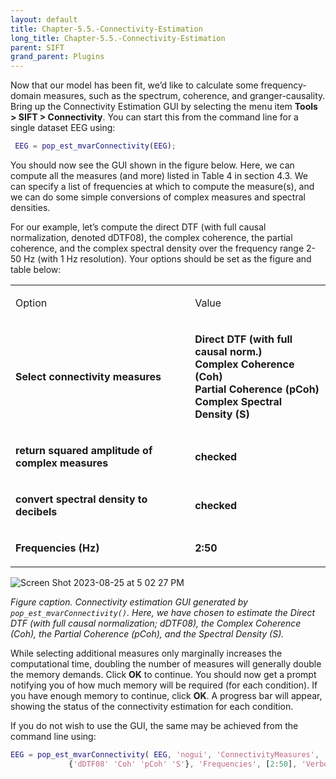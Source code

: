 ```yaml
---
layout: default
title: Chapter-5.5.-Connectivity-Estimation
long_title: Chapter-5.5.-Connectivity-Estimation
parent: SIFT
grand_parent: Plugins
---
```

Now that our model has been fit, we’d like to calculate some
frequency-domain measures, such as the spectrum, coherence, and
granger-causality. Bring up the Connectivity Estimation GUI by selecting the menu item 
**Tools > SIFT > Connectivity**. You can start this from the command line for a single dataset EEG using:

``` matlab
 EEG = pop_est_mvarConnectivity(EEG);
```

You should now see the GUI shown in the figure below. Here, we can
compute all the measures (and more) listed in Table 4 in section 4.3. We
can specify a list of frequencies at which to compute the measure(s), and we can do some simple conversions of complex measures and spectral
densities.


For our example, let’s compute the direct DTF (with full causal
normalization, denoted dDTF08), the complex coherence, the partial
coherence, and the complex spectral density over the frequency range
2-50 Hz (with 1 Hz resolution). Your options should be set as the figure and table below:

<table>
<tbody>
<tr class="odd">
<td><p>Option</p></td>
<td><p>Value</p></td>
</tr>
<tr class="even">
<td><p><strong>Select connectivity measures</strong></p></td>
<td><p><strong>Direct DTF (with full causal norm.)</strong><br />
<strong>Complex Coherence (Coh)</strong><br />
<strong>Partial Coherence (pCoh)</strong><br />
<strong>Complex Spectral Density (S)</strong></p></td>
</tr>
<tr class="odd">
<td><p><strong>return squared amplitude of complex measures</strong></p></td>
<td><p><strong>checked</strong></p></td>
</tr>
<tr class="even">
<td><p><strong>convert spectral density to decibels</strong></p></td>
<td><p><strong>checked</strong></p></td>
</tr>
<tr class="odd">
<td><p><strong>Frequencies (Hz)</strong></p></td>
<td><p><strong>2:50</strong></p></td>
</tr>
</tbody>
</table>


![Screen Shot 2023-08-25 at 5 02 27 PM](https://github.com/sccn/SIFT/assets/1872705/06297970-6826-420e-aede-7da9937fe095)

*Figure caption. Connectivity estimation GUI generated
by `pop_est_mvarConnectivity()`. Here, we have chosen to estimate the
Direct DTF (with full causal normalization; dDTF08), the Complex
Coherence (Coh), the Partial Coherence (pCoh), and the Spectral Density
(S).*


While selecting additional measures only marginally increases the
computational time, doubling the number of measures will generally
double the memory demands. Click **OK** to continue. You should now get
a prompt notifying you of how much memory will be required (for each
condition). If you have enough memory to continue, click **OK**. A
progress bar will appear, showing the status of the connectivity
estimation for each condition.

If you do not wish to use the GUI, the same may be achieved from the command line using:

```matlab
EEG = pop_est_mvarConnectivity( EEG, 'nogui', 'ConnectivityMeasures', ...
             {'dDTF08' 'Coh' 'pCoh' 'S'}, 'Frequencies', [2:50], 'VerbosityLevel', 1); 
```

